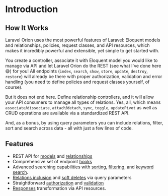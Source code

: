 # Introduction

## How It Works

Laravel Orion uses the most powerful features of Laravel: Eloquent models and relationships, policies, request classes, and API resources, which makes it incredibly powerful and extensible, yet simple to get started with.

You create a controller, associate it with Eloquent model you would like to manage via API and let Laravel Orion do the REST (see what I've done here :smile:) for you! All endpoints (`index`, `search`, `show`, `store`, `update`, `destroy`, `restore`) will already be there with proper authorization, validation and error handling (you need to define policies and request classes yourself, of course).

But it does not end here. Define relationship controllers, and it will allow your API consumers to manage all types of relations. Yes, all, which means `associate`/`dissociate`, `attach`/`detach`, `sync`, `toggle`, `updatePivot` as well as CRUD operations are available via a standardized REST API.

And, as a bonus, by using query parameters you can include relations, filter, sort and search across data - all with just a few lines of code.

## Features

* REST API for [models](./models.html) and [relationships](./relationships.html)
* Comprehensive set of endpoint [hooks](./hooks.html)
* Advanced searching capabilities with [sorting](./search.html#sorting), [filtering](./search.html#filtering), and [keyword search](./search.html#keyword-search).
* [Relations inclusion](./query-parameters.html#including-relations) and [soft deletes](./query-parameters.html#soft-deletes) via query parameters
* Straightforward [authorization](./security.html#authorization) and [validation](./security.html#validation)
* [Responses](./responses.html) transformation via API resources.
